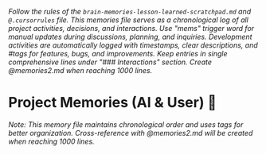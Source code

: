 *Follow the rules of the `brain-memories-lesson-learned-scratchpad.md` and `@.cursorrules` file. This memories file serves as a chronological log of all project activities, decisions, and interactions. Use "mems" trigger word for manual updates during discussions, planning, and inquiries. Development activities are automatically logged with timestamps, clear descriptions, and #tags for features, bugs, and improvements. Keep entries in single comprehensive lines under "### Interactions" section. Create @memories2.md when reaching 1000 lines.*

# Project Memories (AI & User) 🧠

*Note: This memory file maintains chronological order and uses tags for better organization. Cross-reference with @memories2.md will be created when reaching 1000 lines.*
